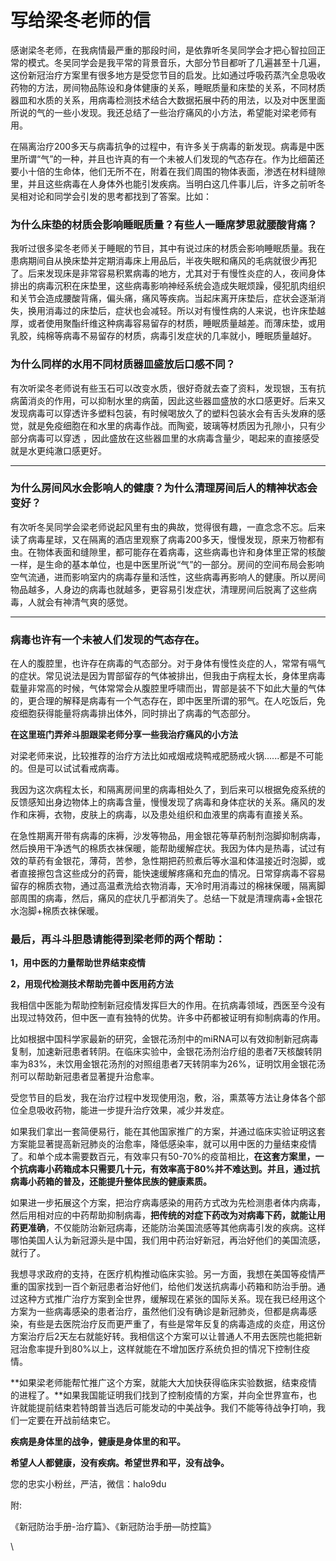 # 写给梁冬老师的信

感谢梁冬老师，在我病情最严重的那段时间，是依靠听冬吴同学会才把心智拉回正常的模式。冬吴同学会是我平常的背景音乐，大部分节目都听了几遍甚至十几遍，这份新冠治疗方案里有很多地方是受您节目的启发。比如通过呼吸药蒸汽全息吸收药物的方法，房间物品陈设和身体健康的关系，睡眠质量和床垫的关系，不同材质器皿和水质的关系，用病毒检测技术结合大数据拓展中药的用法，以及对中医里面所说的气的一些小发现。我还总结了一些治疗痛风的小方法，希望能对梁老师有用。

&#x20;在隔离治疗200多天与病毒抗争的过程中，有许多关于病毒的新发现。病毒是中医里所谓“气”的一种，并且也许真的有一个未被人们发现的气态存在。作为比细菌还要小十倍的生命体，他们无所不在，附着在我们周围的物体表面，渗透在材料缝隙里，并且这些病毒在人身体外也能引发疾病。当明白这几件事儿后，许多之前听冬吴相对论和同学会引发的思考都找到了答案。比如：

### **为什么床垫的材质会影响睡眠质量？有些人一睡席梦思就腰酸背痛？**

我听过很多梁冬老师关于睡眠的节目，其中有说过床的材质会影响睡眠质量。我在患病期间自从换床垫并定期消毒床上用品后，半夜失眠和痛风的毛病就很少再犯了。后来发现床是非常容易积累病毒的地方，尤其对于有慢性炎症的人，夜间身体排出的病毒沉积在床垫里，这些病毒影响神经系统会造成失眠烦躁，侵犯肌肉组织和关节会造成腰酸背痛，偏头痛，痛风等疾病。当起床离开床垫后，症状会逐渐消失，换用消毒过的床垫后，症状也会减轻。所以对有慢性病的人来说，也许床垫越厚，或者使用聚酯纤维这种病毒容易留存的材质，睡眠质量越差。而薄床垫，或用乳胶，纯棉等病毒不易留存的材质，病毒引发症状的几率就小，睡眠质量越好。



### **为什么同样的水用不同材质器皿盛放后口感不同？**

有次听梁冬老师说有些玉石可以改变水质，很好奇就去查了资料，发现银，玉有抗病菌消炎的作用，可以抑制水里的病菌，因此这些器皿盛放的水口感更好。后来又发现病毒可以穿透许多塑料包装，有时候喝放久了的塑料包装水会有舌头发麻的感觉，就是免疫细胞在和水里的病毒作战。而陶瓷，玻璃等材质因为孔隙小，只有少部分病毒可以穿透 ，因此盛放在这些器皿里的水病毒含量少，喝起来的直接感受就是水更纯澈口感更好。

****

### **为什么房间风水会影响人的健康？为什么清理房间后人的精神状态会变好？**

有次听冬吴同学会梁老师说起风里有虫的典故，觉得很有趣，一直念念不忘。后来读了病毒星球，又在隔离的酒店里观察了病毒200多天，慢慢发现，原来万物都有虫。在物体表面和缝隙里，都可能存在着病毒，这些病毒也许和身体里正常的核酸一样，是生命的基本单位，也是中医里所说“气”的一部分。房间的空间布局会影响空气流通，进而影响室内的病毒存量和活性，这些病毒再影响人的健康。所以房间物品越多，人身边的病毒也就越多，更容易引发症状，清理房间后脱离了这些病毒，人就会有神清气爽的感觉。

****

### **病毒也许有一个未被人们发现的气态存在。**

在人的腹腔里，也许存在病毒的气态部分。对于身体有慢性炎症的人，常常有嗝气的症状。常见说法是因为胃部留存的气体被排出，但我由于病程太长，身体里病毒载量非常高的时候，气体常常会从腹腔里呼啸而出，胃部是装不下如此大量的气体的，更合理的解释是病毒有一个气态存在，即中医里所谓的邪气。在人吃饭后，免疫细胞获得能量将病毒排出体外，同时排出了病毒的气态部分。

**在这里班门弄斧斗胆跟梁老师分享一些我治疗痛风的小方法**

对梁老师来说，比较推荐的治疗方法比如戒烟戒烧鸭戒肥肠戒火锅......都是不可能的。但是可以试试看戒病毒。

我因为这次病程太长，和隔离房间里的病毒相处久了，到后来可以根据免疫系统的反馈感知出身边物体上的病毒含量，慢慢发现了病毒和身体症状的关系。痛风的发作和床褥，衣物，皮肤上的病毒，以及患处组织和血液里的病毒有直接关系。

在急性期离开带有病毒的床褥，沙发等物品，用金银花等草药制剂泡脚抑制病毒，然后换用干净透气的棉质衣袜保暖，能帮助缓解症状。我因为体内是热毒，试过有效的草药有金银花，薄荷，苦参，急性期把药煎煮后等水温和体温接近时泡脚，或者直接擦包含这些成分的药膏，能快速缓解疼痛和充血的情况。日常穿病毒不容易留存的棉质衣物，通过高温煮洗给衣物消毒，天冷时用消毒过的棉袜保暖，隔离脚部周围的病毒，然后，痛风的症状几乎都消失了。总结一下就是清理病毒+金银花水泡脚+棉质衣袜保暖。

### **最后，再斗斗胆恳请能得到梁老师的两个帮助：**

**1，用中医的力量帮助世界结束疫情**

**2，用现代检测技术帮助完善中医用药方法**

我相信中医能为帮助控制新冠疫情发挥巨大的作用。在抗病毒领域，西医至今没有出现过特效药，但中医一直有独特的优势。许多中药都被证明有抑制病毒的作用。

比如根据中国科学家最新的研究，金银花汤剂中的miRNA可以有效抑制新冠病毒复制，加速新冠患者转阴。在临床实验中，金银花汤剂治疗组的患者7天核酸转阴率为83%，未饮用金银花汤剂的对照组患者7天转阴率为26%，证明饮用金银花汤剂可以帮助新冠患者显著提升治愈率。

受您节目的启发，我在治疗过程中发现使用泡，敷，浴，熏蒸等方法让身体各个部位全息吸收药物，能进一步提升治疗效果，减少并发症。

如果我们拿出一套简便易行，能在其他国家推广的方案，并通过临床实验证明这套方案能显著提高新冠肺炎的治愈率，降低感染率，就可以用中医的力量结束疫情了。和单个成本需要数百元，有效率只有50-70%的疫苗相比，**在这套方案里，一个抗病毒小药箱成本只需要几十元，有效率高于80%并不难达到。并且，通过抗病毒小药箱的普及，还能提升整体民族的健康素质。**

如果进一步拓展这个方案，把治疗病毒感染的用药方式改为先检测患者体内病毒，然后用相对应的中药帮助抑制病毒，**把传统的对症下药改为对病毒下药，就能让用药更准确**，不仅能防治新冠病毒，还能防治美国流感等其他病毒引发的疾病。这样哪怕美国人认为新冠源头是中国，我们用中药治好新冠，再治好他们的美国流感，就行了。

我想寻求政府的支持，在医疗机构推动临床实验。另一方面，我想在美国等疫情严重的国家找到一百个新冠患者治好他们，给他们发送抗病毒小药箱和防治手册。通过这种方式推广治疗方案到全世界，缓解现在紧张的国际关系。现在我已经用这个方案为一些病毒感染的患者治疗，虽然他们没有确诊是新冠肺炎，但都是病毒感染，有些是去医院治疗反而更严重了，有些是常年反复的病毒造成的炎症，用这份方案治疗后2天左右就能好转。我相信这个方案可以让普通人不用去医院也能把新冠治愈率提升到80%以上，这样就能在不增加医疗系统负担的情况下控制住疫情。

**如果梁老师能帮忙推广这个方案，就能大大加快获得临床实验数据，结束疫情的进程了。**如果我国能证明我们找到了控制疫情的方案，并向全世界宣布，也许就能提前结束若特朗普当选后可能发动的中美战争。我们不能等待战争打响，我们一定要在开战前结束它。

**疾病是身体里的战争，健康是身体里的和平。**

**希望人人都健康，没有疾病。希望世界和平，没有战争。**

您的忠实小粉丝，严洁，微信：halo9du



附:

《新冠防治手册-治疗篇》、《新冠防治手册—防控篇》

\
